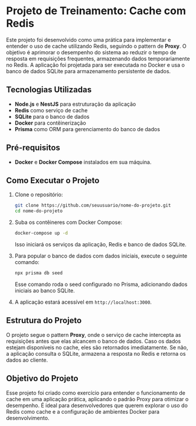# Projeto de Treinamento: Cache com Redis

Este projeto foi desenvolvido como uma prática para implementar e entender o uso de cache utilizando Redis, seguindo o pattern de **Proxy**. O objetivo é aprimorar o desempenho do sistema ao reduzir o tempo de resposta em requisições frequentes, armazenando dados temporariamente no Redis. A aplicação foi projetada para ser executada no Docker e usa o banco de dados SQLite para armazenamento persistente de dados.

## Tecnologias Utilizadas

- **Node.js** e **NestJS** para estruturação da aplicação
- **Redis** como serviço de cache
- **SQLite** para o banco de dados
- **Docker** para contêinerização
- **Prisma** como ORM para gerenciamento do banco de dados

## Pré-requisitos

- **Docker** e **Docker Compose** instalados em sua máquina.

## Como Executar o Projeto

1. Clone o repositório:

   ```bash
   git clone https://github.com/seuusuario/nome-do-projeto.git
   cd nome-do-projeto
   ```

2. Suba os contêineres com Docker Compose:

   ```bash
   docker-compose up -d
   ```

   Isso iniciará os serviços da aplicação, Redis e banco de dados SQLite.

3. Para popular o banco de dados com dados iniciais, execute o seguinte comando:

   ```bash
   npx prisma db seed
   ```

   Esse comando roda o seed configurado no Prisma, adicionando dados iniciais ao banco SQLite.

4. A aplicação estará acessível em `http://localhost:3000`.

## Estrutura do Projeto

O projeto segue o pattern **Proxy**, onde o serviço de cache intercepta as requisições antes que elas alcancem o banco de dados. Caso os dados estejam disponíveis no cache, eles são retornados imediatamente. Se não, a aplicação consulta o SQLite, armazena a resposta no Redis e retorna os dados ao cliente.

## Objetivo do Projeto

Esse projeto foi criado como exercício para entender o funcionamento de cache em uma aplicação prática, aplicando o padrão Proxy para otimizar o desempenho. É ideal para desenvolvedores que querem explorar o uso do Redis como cache e a configuração de ambientes Docker para desenvolvimento.
